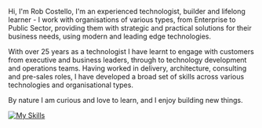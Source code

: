Hi, I'm Rob Costello, I'm an experienced technologist, builder and lifelong learner - I work with organisations of various types, from Enterprise to Public Sector, providing them with strategic and practical solutions for their business needs, using modern and leading edge technologies.

With over 25 years as a technologist I have learnt to engage with customers from executive and business leaders, through to technology development and operations teams. Having worked in delivery, architecture, consulting and pre-sales roles, I have developed a broad set of skills across various technologies and organisational types.

By nature I am curious and love to learn, and I enjoy building new things.

[![My Skills](https://skillicons.dev/icons?i=ai,aws,gcp,firebase,docker,ts,js,go,react,vscode,androidstudio,swift,raspberrypi,nodejs,nextjs,github)](https://skillicons.dev)
